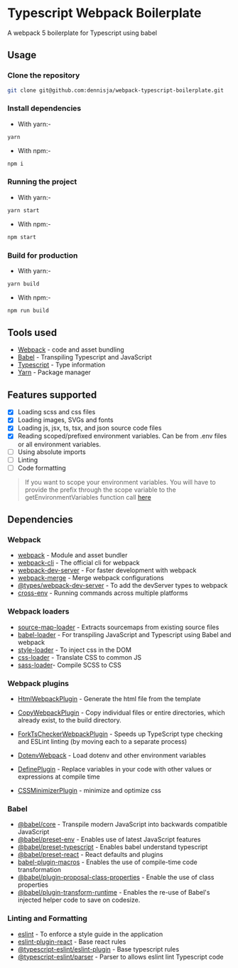 # Typescript Webpack Boilerplate

A webpack 5 boilerplate for Typescript using babel

## Usage

### Clone the repository

```bash
git clone git@github.com:dennisja/webpack-typescript-boilerplate.git
```

### Install dependencies

- With yarn:-

```bash
yarn
```

- With npm:-

```bash
npm i
```

### Running the project

- With yarn:-

```bash
yarn start
```

- With npm:-

```bash
npm start
```

### Build for production

- With yarn:-

```bash
yarn build
```

- With npm:-

```bash
npm run build
```

## Tools used

- [Webpack](https://webpack.js.org/) - code and asset bundling
- [Babel](https://babeljs.io/) - Transpiling Typescript and JavaScript
- [Typescript](https://www.typescriptlang.org/) - Type information
- [Yarn](https://classic.yarnpkg.com/lang/en/) - Package manager

## Features supported

- [x] Loading scss and css files
- [x] Loading images, SVGs and fonts
- [x] Loading js, jsx, ts, tsx, and json source code files
- [x] Reading scoped/prefixed environment variables. Can be from .env files or all environment variables.
- [ ] Using absolute imports
- [ ] Linting
- [ ] Code formatting

> If you want to scope your environment variables. You will have to provide the prefix through the scope variable to the getEnvironmentVariables function call [here](config/webpack.common.ts#L85)

## Dependencies

### Webpack

- [webpack](https://github.com/webpack/webpack) - Module and asset bundler
- [webpack-cli](https://github.com/webpack/webpack-cli) - The official cli for webpack
- [webpack-dev-server](https://github.com/webpack/webpack-dev-server) - For faster development with webpack
- [webpack-merge](https://github.com/survivejs/webpack-merge) - Merge webpack configurations
- [@types/webpack-dev-server](https://www.npmjs.com/package/@types/webpack-dev-server) - To add the devServer types to webpack
- [cross-env](https://github.com/kentcdodds/cross-env) - Running commands across multiple platforms

### Webpack loaders

- [source-map-loader](https://webpack.js.org/loaders/source-map-loader/) - Extracts sourcemaps from existing source files
- [babel-loader](https://webpack.js.org/loaders/babel-loader/) - For transpiling JavaScript and Typescript using Babel and webpack
- [style-loader](https://webpack.js.org/loaders/style-loader/) - To inject css in the DOM
- [css-loader](https://webpack.js.org/loaders/css-loader/) - Translate CSS to common JS
- [sass-loader](https://webpack.js.org/loaders/sass-loader/)- Compile SCSS to CSS

### Webpack plugins

- [HtmlWebpackPlugin](https://webpack.js.org/plugins/html-webpack-plugin/) - Generate the html file from the template

- [CopyWebpackPlugin](https://webpack.js.org/plugins/copy-webpack-plugin/) - Copy individual files or entire directories, which already exist, to the build directory.

- [ForkTsCheckerWebpackPlugin](https://github.com/TypeStrong/fork-ts-checker-webpack-plugin) - Speeds up TypeScript type checking and ESLint linting (by moving each to a separate process)

- [DotenvWebpack](https://github.com/mrsteele/dotenv-webpack) - Load dotenv and other environment variables

- [DefinePlugin](https://webpack.js.org/plugins/define-plugin/) - Replace variables in your code with other values or expressions at compile time

- [CSSMinimizerPlugin](https://webpack.js.org/plugins/css-minimizer-webpack-plugin/) - minimize and optimize css

### Babel

- [@babel/core](https://babel.dev/docs/en/babel-core) - Transpile modern JavaScript into backwards compatible JavaScript
- [@babel/preset-env](https://babeljs.io/docs/en/babel-preset-env) - Enables use of latest JavaScript features
- [@babel/preset-typescript](https://babeljs.io/docs/en/babel-preset-typescript) - Enables babel understand typescript
- [@babel/preset-react](https://babeljs.io/docs/en/babel-preset-react) - React defaults and plugins
- [babel-plugin-macros](https://github.com/kentcdodds/babel-plugin-macros) - Enables the use of compile-time code transformation
- [@babel/plugin-proposal-class-properties](https://babeljs.io/docs/en/babel-plugin-proposal-class-properties#docsNav) - Enable the use of class properties
- [@babel/plugin-transform-runtime](https://babeljs.io/docs/en/babel-plugin-transform-runtime#docsNav) - Enables the re-use of Babel's injected helper code to save on codesize.

### Linting and Formatting

- [eslint](https://eslint.org/docs/user-guide/getting-started) - To enforce a style guide in the application
- [eslint-plugin-react](https://github.com/yannickcr/eslint-plugin-react) - Base react rules
- [@typescript-eslint/eslint-plugin](https://github.com/typescript-eslint/typescript-eslint/tree/master/packages/eslint-plugin) - Base typescript rules
- [@typescript-eslint/parser](https://github.com/typescript-eslint/typescript-eslint/tree/master/packages/parser) - Parser to allows eslint lint Typescript code
